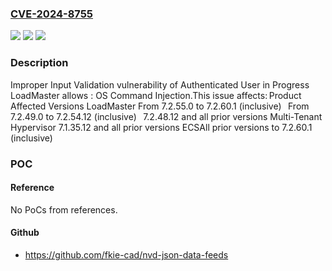 ### [CVE-2024-8755](https://cve.mitre.org/cgi-bin/cvename.cgi?name=CVE-2024-8755)
![](https://img.shields.io/static/v1?label=Product&message=LoadMaster&color=blue)
![](https://img.shields.io/static/v1?label=Version&message=0%3C%207.2.61.0%20&color=brighgreen)
![](https://img.shields.io/static/v1?label=Vulnerability&message=CWE-20%20Improper%20Input%20Validation&color=brighgreen)

### Description

Improper Input Validation vulnerability of Authenticated User in Progress LoadMaster allows : OS Command Injection.This issue affects: Product Affected Versions LoadMaster From 7.2.55.0 to 7.2.60.1 (inclusive)   From 7.2.49.0 to 7.2.54.12 (inclusive)   7.2.48.12 and all prior versions Multi-Tenant Hypervisor 7.1.35.12 and all prior versions ECSAll prior versions to 7.2.60.1 (inclusive)

### POC

#### Reference
No PoCs from references.

#### Github
- https://github.com/fkie-cad/nvd-json-data-feeds


